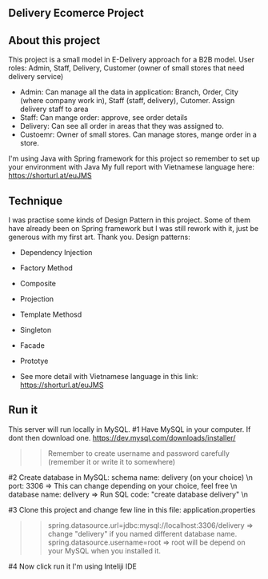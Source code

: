## Delivery Ecomerce Project ##

## About this project ##

This project is a small model in E-Delivery approach for a B2B model. 
User roles: Admin, Staff, Delivery, Customer (owner of small stores that need delivery service)
+ Admin: Can manage all the data in application: Branch, Order, City (where company work in), Staff (staff, delivery), Cutomer. Assign delivery staff to area
+ Staff: Can mange order: approve, see order details
+ Delivery: Can see all order in areas that they was assigned to.
+ Custoemr: Owner of small stores. Can manage stores, mange order in a store.

I'm using Java with Spring framework for this project so remember to set up your environment with Java
My full report with Vietnamese language here: https://shorturl.at/euJMS

## Technique ##

I was practise some kinds of Design Pattern in this project. Some of them have already been on Spring framework but I was still rework with it, just be generous with my first art. Thank you.
Design patterns:
+ Dependency Injection
+ Factory Method
+ Composite
+ Projection
+ Template Methosd
+ Singleton
+ Facade
+ Prototye

+ See more detail with Vietnamese language in this link: https://shorturl.at/euJMS

## Run it ##

This server will run locally in MySQL. 
#1 Have MySQL in your computer. If dont then download one.
https://dev.mysql.com/downloads/installer/
>> Remember to create username and password carefully (remember it or write it to somewhere)

#2 Create database in MySQL:
schema name: delivery (on your choice) \n 
port: 3306 => This can change depending on your choice, feel free \n
database name: delivery => Run SQL code: "create database delivery"  \n

#3 Clone this project and change few line in this file: application.properties
>> spring.datasource.url=jdbc:mysql://localhost:3306/delivery => change "delivery" if you named different database name. 
>> spring.datasource.username=root => root will be depend on your MySQL when you installed it.

#4 Now click run it 
I'm using Inteliji IDE  

